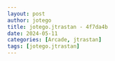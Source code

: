 ```yaml
---
layout: post
author: jotego
title: jotego.jtrastan - 4f7da4b
date: 2024-05-11
categories: [Arcade, jtrastan]
tags: [jotego.jtrastan]
---
```


